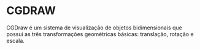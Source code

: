 # CGDRAW

CGDraw é um sistema de visualização de objetos bidimensionais que possui as três
transformações geométricas básicas: translação, rotação e escala.
